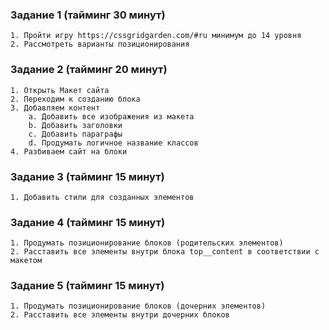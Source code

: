 ### Задание 1 (тайминг 30 минут)
    1. Пройти игру https://cssgridgarden.com/#ru минимум до 14 уровня
    2. Рассмотреть варианты позиционирования

### Задание 2 (тайминг 20 минут)
    1. Открыть Макет сайта
    2. Переходим к созданию блока
    3. Добавляем контент
        a. Добавить все изображения из макета
        b. Добавить заголовки
        c. Добавить параграфы
        d. Продумать логичное название классов
    4. Разбиваем сайт на блоки 

### Задание 3 (тайминг 15 минут)
    1. Добавить стили для созданных элементов

### Задание 4 (тайминг 15 минут)
    1. Продумать позиционирование блоков (родительских элементов)
    2. Расставить все элементы внутри блока top__content в соответствии с макетом

### Задание 5 (тайминг 15 минут)
    1. Продумать позиционирование блоков (дочерних элементов)
    2. Расставить все элементы внутри дочерних блоков

